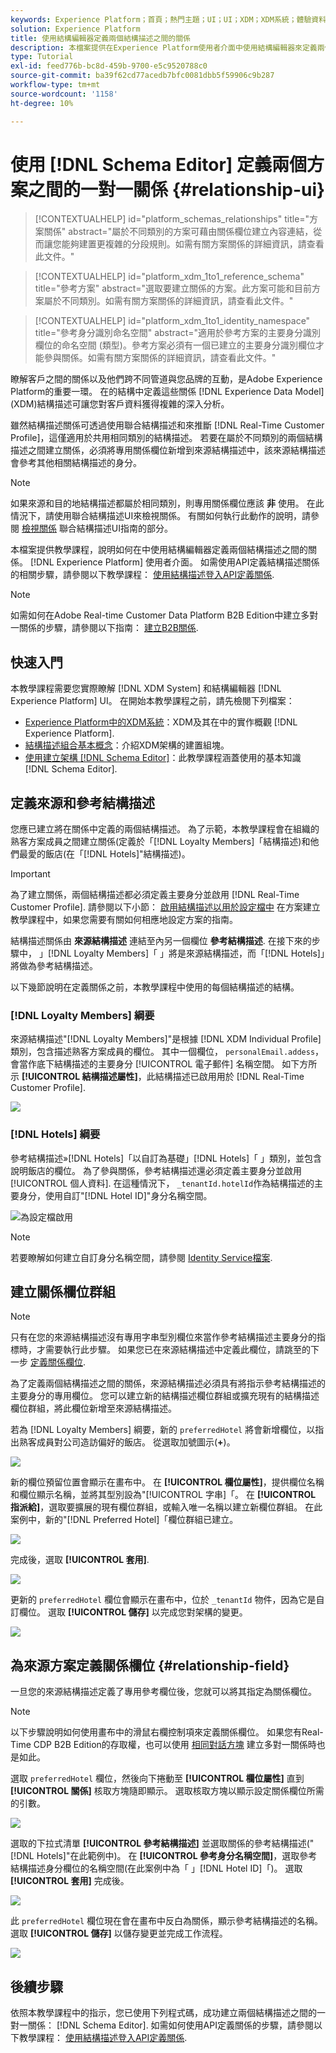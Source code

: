 ```yaml
---
keywords: Experience Platform；首頁；熱門主題；UI；UI；XDM；XDM系統；體驗資料模型；體驗資料模型；資料模型；資料模型；結構描述編輯器；結構描述編輯器；結構描述；結構描述；結構描述；建立；關係；關係；參考；參考；
solution: Experience Platform
title: 使用結構編輯器定義兩個結構描述之間的關係
description: 本檔案提供在Experience Platform使用者介面中使用結構編輯器來定義兩個結構描述之間關係的教學課程。
type: Tutorial
exl-id: feed776b-bc8d-459b-9700-e5c9520788c0
source-git-commit: ba39f62cd77acedb7bfc0081dbb5f59906c9b287
workflow-type: tm+mt
source-wordcount: '1158'
ht-degree: 10%

---
```


# 使用 [!DNL Schema Editor] 定義兩個方案之間的一對一關係 {#relationship-ui}

>[!CONTEXTUALHELP]
>id="platform_schemas_relationships"
>title="方案關係"
>abstract="屬於不同類別的方案可藉由關係欄位建立內容連結，從而讓您能夠建置更複雜的分段規則。如需有關方案關係的詳細資訊，請查看此文件。"

>[!CONTEXTUALHELP]
>id="platform_xdm_1to1_reference_schema"
>title="參考方案"
>abstract="選取要建立關係的方案。此方案可能和目前方案屬於不同類別。如需有關方案關係的詳細資訊，請查看此文件。"

>[!CONTEXTUALHELP]
>id="platform_xdm_1to1_identity_namespace"
>title="參考身分識別命名空間"
>abstract="適用於參考方案的主要身分識別欄位的命名空間 (類型)。參考方案必須有一個已建立的主要身分識別欄位才能參與關係。如需有關方案關係的詳細資訊，請查看此文件。"

瞭解客戶之間的關係以及他們跨不同管道與您品牌的互動，是Adobe Experience Platform的重要一環。 在的結構中定義這些關係 [!DNL Experience Data Model] (XDM)結構描述可讓您對客戶資料獲得複雜的深入分析。

雖然結構描述關係可透過使用聯合結構描述和來推斷 [!DNL Real-Time Customer Profile]，這僅適用於共用相同類別的結構描述。 若要在屬於不同類別的兩個結構描述之間建立關係，必須將專用關係欄位新增到來源結構描述中，該來源結構描述會參考其他相關結構描述的身分。

>[!NOTE]
>
>如果來源和目的地結構描述都屬於相同類別，則專用關係欄位應該 **非** 使用。 在此情況下，請使用聯合結構描述UI來檢視關係。 有關如何執行此動作的說明，請參閱 [檢視關係](../../profile/ui/union-schema.md#view-relationships) 聯合結構描述UI指南的部分。

本檔案提供教學課程，說明如何在中使用結構編輯器定義兩個結構描述之間的關係。 [!DNL Experience Platform] 使用者介面。 如需使用API定義結構描述關係的相關步驟，請參閱以下教學課程： [使用結構描述登入API定義關係](relationship-api.md).

>[!NOTE]
>
>如需如何在Adobe Real-time Customer Data Platform B2B Edition中建立多對一關係的步驟，請參閱以下指南： [建立B2B關係](./relationship-b2b.md).

## 快速入門

本教學課程需要您實際瞭解 [!DNL XDM System] 和結構編輯器 [!DNL Experience Platform] UI。 在開始本教學課程之前，請先檢閱下列檔案：

* [Experience Platform中的XDM系統](../home.md)：XDM及其在中的實作概觀 [!DNL Experience Platform].
* [結構描述組合基本概念](../schema/composition.md)：介紹XDM架構的建置組塊。
* [使用建立架構 [!DNL Schema Editor]](create-schema-ui.md)：此教學課程涵蓋使用的基本知識 [!DNL Schema Editor].

## 定義來源和參考結構描述

您應已建立將在關係中定義的兩個結構描述。 為了示範，本教學課程會在組織的熟客方案成員之間建立關係(定義於「[!DNL Loyalty Members]「結構描述)和他們最愛的飯店(在「[!DNL Hotels]&quot;結構描述)。

>[!IMPORTANT]
>
>為了建立關係，兩個結構描述都必須定義主要身分並啟用 [!DNL Real-Time Customer Profile]. 請參閱以下小節： [啟用結構描述以用於設定檔中](./create-schema-ui.md#profile) 在方案建立教學課程中，如果您需要有關如何相應地設定方案的指南。

結構描述關係由 **來源結構描述** 連結至內另一個欄位 **參考結構描述**. 在接下來的步驟中， 」[!DNL Loyalty Members]「 」將是來源結構描述，而「[!DNL Hotels]」將做為參考結構描述。

以下幾節說明在定義關係之前，本教學課程中使用的每個結構描述的結構。

### [!DNL Loyalty Members] 綱要

來源結構描述&quot;[!DNL Loyalty Members]&quot;是根據 [!DNL XDM Individual Profile] 類別，包含描述熟客方案成員的欄位。 其中一個欄位， `personalEmail.addess`，會當作底下結構描述的主要身分 [!UICONTROL 電子郵件] 名稱空間。 如下方所示 **[!UICONTROL 結構描述屬性]**，此結構描述已啟用用於 [!DNL Real-Time Customer Profile].

![](../images/tutorials/relationship/loyalty-members.png)

### [!DNL Hotels] 綱要

參考結構描述»[!DNL Hotels]「以自訂為基礎」[!DNL Hotels]「 」類別，並包含說明飯店的欄位。 為了參與關係，參考結構描述還必須定義主要身分並啟用 [!UICONTROL 個人資料]. 在這種情況下， `_tenantId.hotelId`作為結構描述的主要身分，使用自訂&quot;[!DNL Hotel ID]&quot;身分名稱空間。

![為設定檔啟用](../images/tutorials/relationship/hotels.png)

>[!NOTE]
>
>若要瞭解如何建立自訂身分名稱空間，請參閱 [Identity Service檔案](../../identity-service/features/namespaces.md#manage-namespaces).

## 建立關係欄位群組

>[!NOTE]
>
>只有在您的來源結構描述沒有專用字串型別欄位來當作參考結構描述主要身分的指標時，才需要執行此步驟。 如果您已在來源結構描述中定義此欄位，請跳至的下一步 [定義關係欄位](#relationship-field).

為了定義兩個結構描述之間的關係，來源結構描述必須具有將指示參考結構描述的主要身分的專用欄位。 您可以建立新的結構描述欄位群組或擴充現有的結構描述欄位群組，將此欄位新增至來源結構描述。

若為 [!DNL Loyalty Members] 綱要，新的 `preferredHotel` 將會新增欄位，以指出熟客成員對公司造訪偏好的飯店。 從選取加號圖示(**+**)。

![](../images/tutorials/relationship/loyalty-add-field.png)

新的欄位預留位置會顯示在畫布中。 在 **[!UICONTROL 欄位屬性]**，提供欄位名稱和欄位顯示名稱，並將其型別設為&quot;[!UICONTROL 字串]「。 在 **[!UICONTROL 指派給]**，選取要擴展的現有欄位群組，或輸入唯一名稱以建立新欄位群組。 在此案例中，新的&quot;[!DNL Preferred Hotel]「欄位群組已建立。

![](../images/tutorials/relationship/relationship-field-details.png)

完成後，選取 **[!UICONTROL 套用]**.

![](../images/tutorials/relationship/relationship-field-apply.png)

更新的 `preferredHotel` 欄位會顯示在畫布中，位於 `_tenantId` 物件，因為它是自訂欄位。 選取 **[!UICONTROL 儲存]** 以完成您對架構的變更。

![](../images/tutorials/relationship/relationship-field-save.png)

## 為來源方案定義關係欄位 {#relationship-field}

一旦您的來源結構描述定義了專用參考欄位後，您就可以將其指定為關係欄位。

>[!NOTE]
>
>以下步驟說明如何使用畫布中的滑鼠右欄控制項來定義關係欄位。 如果您有Real-Time CDP B2B Edition的存取權，也可以使用 [相同對話方塊](./relationship-b2b.md#relationship-field) 建立多對一關係時也是如此。

選取 `preferredHotel` 欄位，然後向下捲動至 **[!UICONTROL 欄位屬性]** 直到 **[!UICONTROL 關係]** 核取方塊隨即顯示。 選取核取方塊以顯示設定關係欄位所需的引數。

![](../images/tutorials/relationship/relationship-checkbox.png)

選取的下拉式清單 **[!UICONTROL 參考結構描述]** 並選取關係的參考結構描述(&quot;[!DNL Hotels]&quot;在此範例中)。 在 **[!UICONTROL 參考身分名稱空間]**，選取參考結構描述身分欄位的名稱空間(在此案例中為「 」[!DNL Hotel ID]「)。 選取 **[!UICONTROL 套用]** 完成後。

![](../images/tutorials/relationship/reference-schema-id-namespace.png)

此 `preferredHotel` 欄位現在會在畫布中反白為關係，顯示參考結構描述的名稱。 選取 **[!UICONTROL 儲存]** 以儲存變更並完成工作流程。

![](../images/tutorials/relationship/relationship-save.png)

## 後續步驟

依照本教學課程中的指示，您已使用下列程式碼，成功建立兩個結構描述之間的一對一關係： [!DNL Schema Editor]. 如需如何使用API定義關係的步驟，請參閱以下教學課程： [使用結構描述登入API定義關係](relationship-api.md).
